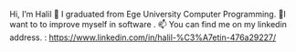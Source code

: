 Hi, I’m Halil 
👀 I graduated from Ege University Computer Programming. 
🌱I want to to improve myself in software . 
📫 You can find me on my linkedin address. : https://www.linkedin.com/in/halil-%C3%A7etin-476a29227/

<!---
halilccetin/halilccetin is a ✨ special ✨ repository because its `README.md` (this file) appears on your GitHub profile.
You can click the Preview link to take a look at your changes.
--->
